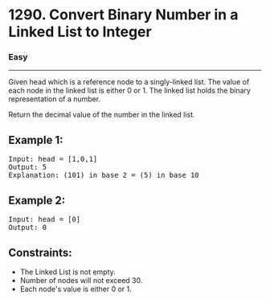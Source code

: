 # 1290. Convert Binary Number in a Linked List to Integer

### Easy

---

Given head which is a reference node to a singly-linked list. The value of each node in the linked list is either 0 or 1. The linked list holds the binary representation of a number.

Return the decimal value of the number in the linked list.

## Example 1:

<pre>
Input: head = [1,0,1]
Output: 5
Explanation: (101) in base 2 = (5) in base 10
</pre>

## Example 2:

<pre>
Input: head = [0]
Output: 0
</pre>

## Constraints:

- The Linked List is not empty.
- Number of nodes will not exceed 30.
- Each node's value is either 0 or 1.
